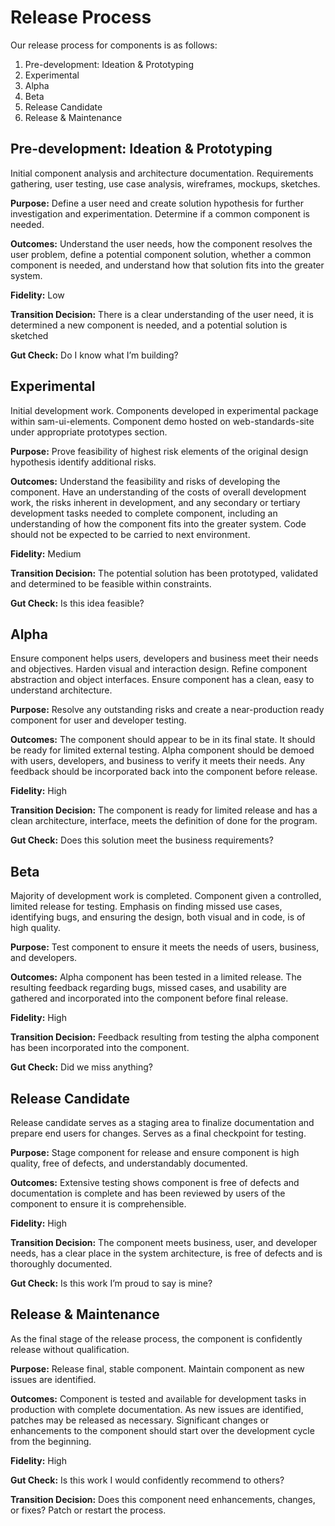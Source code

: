 # Release Process
Our release process for components is as follows:

1. Pre-development: Ideation & Prototyping
2. Experimental
3. Alpha
4. Beta
5. Release Candidate
6. Release & Maintenance

## Pre-development: Ideation & Prototyping
Initial component analysis and architecture documentation. Requirements gathering, user testing, use case analysis, wireframes, mockups, sketches.

**Purpose:** Define a user need and create solution hypothesis for further investigation and experimentation. Determine if a common component is needed.

**Outcomes:** Understand the user needs, how the component resolves the user problem, define a potential component solution, whether a common component is needed, and understand how that solution fits into the greater system.

**Fidelity:** Low

**Transition Decision:** There is a clear understanding of the user need, it is determined a new component is needed, and a potential solution is sketched

**Gut Check:** Do I know what I’m building?

## Experimental
Initial development work. Components developed in experimental package within sam-ui-elements. Component demo hosted on web-standards-site under appropriate prototypes section.

**Purpose:** Prove feasibility of highest risk elements of the original design hypothesis identify additional risks.

**Outcomes:** Understand the feasibility and risks of developing the component. Have an understanding of the costs of overall development work, the risks inherent in development, and any secondary or tertiary development tasks needed to complete component, including an understanding of how the component fits into the greater system. Code should not be expected to be carried to next environment.

**Fidelity:** Medium

**Transition Decision:** The potential solution has been prototyped, validated and determined to be feasible within constraints.

**Gut Check:** Is this idea feasible?

## Alpha
Ensure component helps users, developers and business meet their needs and objectives. Harden visual and interaction design. Refine component abstraction and object interfaces. Ensure component has a clean, easy to understand architecture.

**Purpose:** Resolve any outstanding risks and create a near-production ready component for user and developer testing.

**Outcomes:** The component should appear to be in its final state. It should be ready for limited external testing. Alpha component should be demoed with users, developers, and business to verify it meets their needs. Any feedback should be incorporated back into the component before release.

**Fidelity:** High

**Transition Decision:** The component is ready for limited release and has a clean architecture, interface, meets the definition of done for the program.

**Gut Check:** Does this solution meet the business requirements?

## Beta
Majority of development work is completed. Component given a controlled, limited release for testing. Emphasis on finding missed use cases, identifying bugs, and ensuring the design, both visual and in code, is of high quality.

**Purpose:** Test component to ensure it meets the needs of users, business, and developers. 

**Outcomes:** Alpha component has been tested in a limited release. The resulting feedback regarding bugs, missed cases, and usability are gathered and incorporated into the component before final release. 

**Fidelity:** High

**Transition Decision:** Feedback resulting from testing the alpha component has been incorporated into the component.

**Gut Check:** Did we miss anything?

## Release Candidate
Release candidate serves as a staging area to finalize documentation and prepare end users for changes. Serves as a final checkpoint for testing.

**Purpose:** Stage component for release and ensure component is high quality, free of defects, and understandably documented.

**Outcomes:** Extensive testing shows component is free of defects and documentation is complete and has been reviewed by users of the component to ensure it is comprehensible.

**Fidelity:** High

**Transition Decision:** The component meets business, user, and developer needs, has a clear place in the system architecture, is free of defects and is thoroughly documented.

**Gut Check:** Is this work I’m proud to say is mine?

## Release & Maintenance

As the final stage of the release process, the component is confidently release without qualification.

**Purpose:** Release final, stable component. Maintain component as new issues are identified.

**Outcomes:** Component is tested and available for development tasks in production with complete documentation. As new issues are identified, patches may be released as necessary. Significant changes or enhancements to the component should start over the development cycle from the beginning.

**Fidelity:** High

**Gut Check:** Is this work I would confidently recommend to others?

**Transition Decision:** Does this component need enhancements, changes, or fixes? Patch or restart the process.
